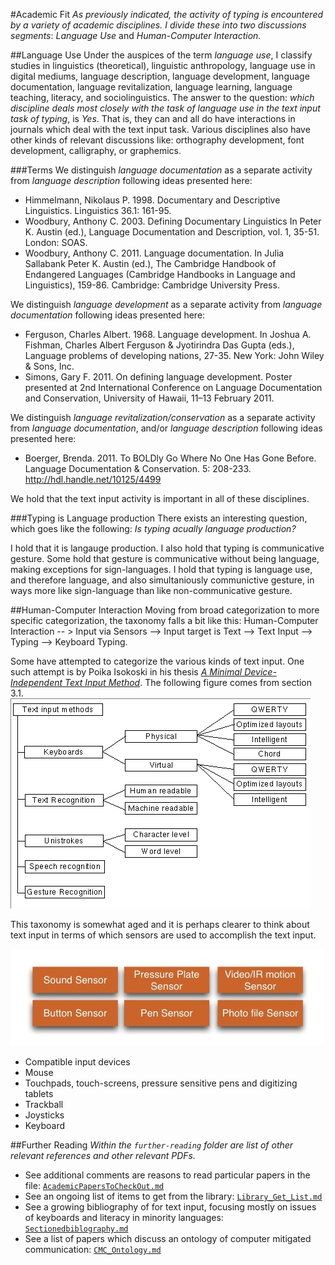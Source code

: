 #Academic Fit
_As previously indicated, the activity of typing is encountered by a variety of academic disciplines. I divide these into two discussions segments_: _Language Use_ and _Human-Computer Interaction._

##Language Use
Under the auspices of the term _language use_, I classify studies in linguistics (theoretical), linguistic anthropology, language use in digital mediums, language description, language development, language documentation, language revitalization, language learning, language teaching, literacy, and sociolinguistics. The answer to the question: _which discipline deals most closely with the task of language use in the text input task of typing_, is _Yes_. That is, they can and all do have interactions in journals which deal with the text input task.  Various disciplines also have other kinds of relevant discussions like: orthography development, font development, calligraphy, or graphemics.

###Terms
We distinguish _language documentation_ as a separate activity from _language description_ following ideas presented here:
* Himmelmann, Nikolaus P. 1998. Documentary and Descriptive Linguistics. Linguistics 36.1: 161-95.
* Woodbury, Anthony C. 2003. Defining Documentary Linguistics In Peter K. Austin (ed.), Language Documentation and Description, vol. 1, 35-51. London: SOAS.
* Woodbury, Anthony C. 2011. Language documentation. In Julia Sallabank Peter K. Austin (ed.), The Cambridge Handbook of Endangered Languages (Cambridge Handbooks in Language and Linguistics), 159-86. Cambridge: Cambridge University Press.

We distinguish _language development_ as a separate activity from _language documentation_ following ideas presented here:
* Ferguson, Charles Albert. 1968. Language development. In Joshua A. Fishman, Charles Albert Ferguson & Jyotirindra Das Gupta (eds.), Language problems of developing nations, 27-35. New York: John Wiley & Sons, Inc.
* Simons, Gary F. 2011. On defining language development. Poster presented at 2nd International Conference on Language Documentation and Conservation, University of Hawaii, 11–13 February 2011.

We distinguish _language revitalization/conservation_ as a separate activity from _language documentation_, and/or _language description_ following ideas presented here:
* Boerger, Brenda. 2011. To BOLDly Go Where No One Has Gone Before. Language Documentation & Conservation. 5: 208-233. http://hdl.handle.net/10125/4499

We hold that the text input activity is important in all of these disciplines.

###Typing is Language production
There exists an interesting question, which goes like the following: _Is typing acually language production?_

I hold that it is langauge production. 
I also hold that typing is communicative gesture. Some hold that gesture is communicative without being language, making exceptions for sign-languages. I hold that typing is language use, and therefore language, and also simultaniously communictive gesture, in ways more like sign-language than like non-communicative gesture.

##Human-Computer Interaction
Moving from broad categorization to more specific categorization, the taxonomy falls a bit like this: Human-Computer Interaction -- > Input via Sensors --> Input target is Text --> Text Input --> Typing --> Keyboard Typing.

Some have attempted to categorize the various kinds of text input. One such attempt is by Poika Isokoski in his thesis [_A Minimal Device-Independent Text Input Method_](http://www.sis.uta.fi/~pi52316/g/node6.html). The following figure comes from section 3.1.
![Map of text input methods.](/Academic-Papers/images/img20.gif)

This taxonomy is somewhat aged and it is perhaps clearer to think about text input in terms of which sensors are used to accomplish the text input.

![Text input Sensors](/Academic-Papers/images/Text-input-via-sensors.jpg)

* Compatible input devices
* Mouse
* Touchpads, touch-screens, pressure sensitive pens and digitizing tablets
* Trackball
* Joysticks
* Keyboard

##Further Reading
_Within the `further-reading` folder are list of other relevant references and other relevant PDFs._
* See additional comments are reasons to read particular papers in the file: [`AcademicPapersToCheckOut.md`](/Academic-Papers/further-reading/AcademicPapersToCheckOut.md)
* See an ongoing list of items to get from the library: [`Library_Get_List.md`](/Academic-Papers/further-reading/Library_Get_List.md)
* See a growing bibliography of for text input, focusing mostly on issues of keyboards and literacy in minority languages: [`Sectionedbiblography.md`](/Academic-Papers/further-reading/Sectionedbiblography.md)
* See a list of papers which discuss an ontology of computer mitigated communication: [`CMC_Ontology.md`](/Academic-Papers/further-reading/CMC_Ontology.md)
